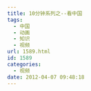 ```yaml
---
title: 10分钟系列之--看中国
tags:
  - 中国
  - 动画
  - 知识
  - 视频
url: 1589.html
id: 1589
categories:
  - 视频
date: 2012-04-07 09:48:18
---
```

